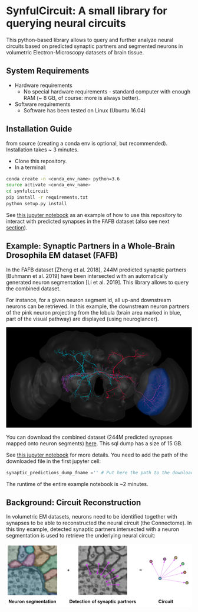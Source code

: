 # SynfulCircuit: A small library for querying neural circuits

This python-based library allows to query and further analyze neural circuits based on predicted synaptic partners and segmented neurons in volumetric Electron-Microscopy datasets of brain tissue.


## System Requirements
- Hardware requirements
  - No special hardware requirements - standard computer with enough RAM (~ 8 GB, of course: more is always better).
- Software requirements
  -  Software has been tested on Linux (Ubuntu 16.04)

## Installation Guide
from source (creating a conda env is optional, but recommended). Installation takes ~ 3 minutes.
- Clone this repository.
- In a terminal:

```bash
conda create -n <conda_env_name> python=3.6
source activate <conda_env_name>
cd synfulcircuit
pip install -r requirements.txt
python setup.py install
```

See [this jupyter notebook](examples/synful_fafb_query_circuit.ipynb) as an example of how to use this repository to interact with predicted synapses in the FAFB dataset (also see next [section](Example:-Synaptic-Partners-in-a-Whole-Brain-Drosophila-EM-dataset-(FAFB))).

## Example: Synaptic Partners in a Whole-Brain Drosophila EM dataset (FAFB)
In the FAFB dataset \[Zheng et al. 2018\], 244M predicted synaptic partners \[Buhmann et al. 2019\] have been intersected with an automatically generated neuron segmentation \[Li et al. 2019\].
This library allows to query the combined dataset.

For instance, for a given neuron segment id, all up-and downstream neurons can be retrieved. In this example, the downstream neuron partners of the pink neuron projecting from the lobula (brain area marked in blue, part of the visual pathway) are displayed (using neuroglancer).

![ng_visual_pathway](docs/_static/ng_visual_pathway.png)

You can download the combined dataset (244M predicted synapses mapped onto neuron segments) [here](https://cremi.org/static/data/20191211_fafbv14_buhmann2019_li20190805.db). This sql dump has a size of 15 GB.


See [this jupyter notebook](examples/synful_fafb_query_circuit.ipynb) for more details. You need to add the path of the downloaded file in the first jupyter cell:
```python
synaptic_predictions_dump_fname ='' # Put here the path to the downloaded file
```

The runtime of the entire example notebook is ~2 minutes.

## Background: Circuit Reconstruction
In volumetric EM datasets, neurons need to be identified together with synapses to be able to reconstructed the neural circuit (the Connectome).
In this tiny example, detected synaptic partners intersected with a neuron segmentation is used to retrieve the underlying neural circuit:

![circuit_reconstruction](docs/_static/circuit_reconstruction.png)
